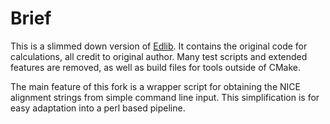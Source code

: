 # Brief

This is a slimmed down version of [Edlib](https://github.com/Martinsos/edlib).
It contains the original code for calculations, all credit to original author.
Many test scripts and extended features are removed, as well as build files for
tools outside of CMake.

The main feature of this fork is a wrapper script for obtaining the NICE alignment
strings from simple command line input. This simplification is for easy adaptation
into a perl based pipeline.